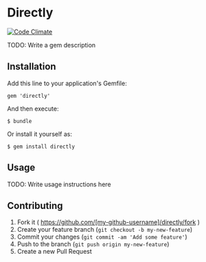 # Directly

[![Code Climate](https://codeclimate.com/github/mattgillooly/directly/badges/gpa.svg)](https://codeclimate.com/github/mattgillooly/directly)

TODO: Write a gem description

## Installation

Add this line to your application's Gemfile:

    gem 'directly'

And then execute:

    $ bundle

Or install it yourself as:

    $ gem install directly

## Usage

TODO: Write usage instructions here

## Contributing

1. Fork it ( https://github.com/[my-github-username]/directly/fork )
2. Create your feature branch (`git checkout -b my-new-feature`)
3. Commit your changes (`git commit -am 'Add some feature'`)
4. Push to the branch (`git push origin my-new-feature`)
5. Create a new Pull Request
